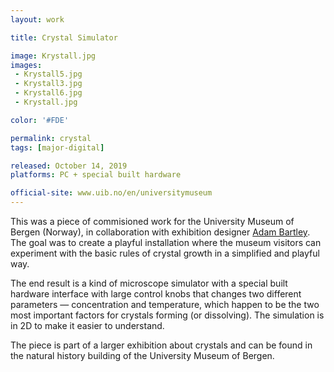```yaml
---
layout: work

title: Crystal Simulator

image: Krystall.jpg
images:
 - Krystall5.jpg
 - Krystall3.jpg
 - Krystall6.jpg
 - Krystall.jpg

color: '#FDE'

permalink: crystal
tags: [major-digital]

released: October 14, 2019
platforms: PC + special built hardware

official-site: www.uib.no/en/universitymuseum
---
```


This was a piece of commisioned work for the University Museum of Bergen (Norway), in collaboration with exhibition designer [Adam Bartley](https://bartleyadam.myportfolio.com/). The goal was to create a playful installation where the museum visitors can experiment with the basic rules of crystal growth in a simplified and playful way.

The end result is a kind of microscope simulator with a special built hardware interface with large control knobs that changes two different parameters &mdash; concentration and temperature, which happen to be the two most important factors for crystals forming (or dissolving). The simulation is in 2D to make it easier to understand.

The piece is part of a larger exhibition about crystals and can be found in the natural history building of the University Museum of Bergen.
